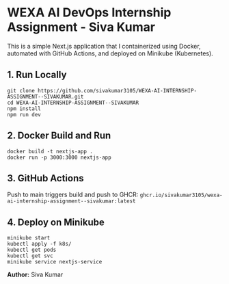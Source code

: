 # WEXA AI DevOps Internship Assignment - Siva Kumar

This is a simple Next.js application that I containerized using Docker, automated with GitHub Actions, and deployed on Minikube (Kubernetes).

## 1. Run Locally
```
git clone https://github.com/sivakumar3105/WEXA-AI-INTERNSHIP-ASSIGNMENT--SIVAKUMAR.git
cd WEXA-AI-INTERNSHIP-ASSIGNMENT--SIVAKUMAR
npm install
npm run dev
```

## 2. Docker Build and Run
```
docker build -t nextjs-app .
docker run -p 3000:3000 nextjs-app
```

## 3. GitHub Actions
Push to main triggers build and push to GHCR:
`ghcr.io/sivakumar3105/wexa-ai-internship-assignment--sivakumar:latest`

## 4. Deploy on Minikube
```
minikube start
kubectl apply -f k8s/
kubectl get pods
kubectl get svc
minikube service nextjs-service
```

**Author:** Siva Kumar
